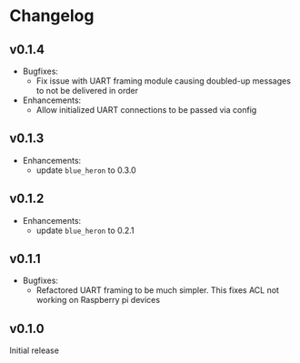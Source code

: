 # Changelog

## v0.1.4

* Bugfixes:
  * Fix issue with UART framing module causing doubled-up messages to not be delivered in order
* Enhancements:
  * Allow initialized UART connections to be passed via config

## v0.1.3

* Enhancements:
  * update `blue_heron` to 0.3.0

## v0.1.2

* Enhancements:
  * update `blue_heron` to 0.2.1

## v0.1.1

* Bugfixes:
  * Refactored UART framing to be much simpler.
    This fixes ACL not working on Raspberry pi devices

## v0.1.0

Initial release
